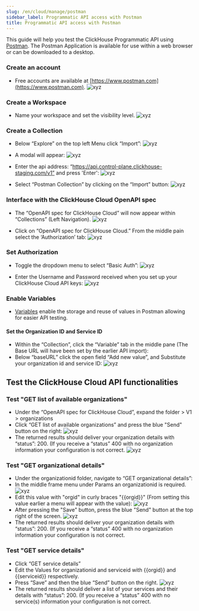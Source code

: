 ```yaml
---
slug: /en/cloud/manage/postman
sidebar_label: Programmatic API access with Postman
title: Programmatic API access with Postman
---
```


This guide will help you test the ClickHouse Programmatic API using [Postman](https://www.postman.com/product/what-is-postman/). 
The Postman Application is available for use within a web browser or can be downloaded to a desktop.

### Create an account
* Free accounts are available at [https://www.postman.com](https://www.postman.com).
![xyz](@site/docs/en/cloud/manage/images/postman/postman1.png)

### Create a Workspace 
* Name your workspace and set the visibility level. 
![xyz](@site/docs/en/cloud/manage/images/postman/postman2.png)

### Create a Collection 
* Below “Explore” on the top left Menu click “Import”: 
![xyz](@site/docs/en/cloud/manage/images/postman/postman3.png)

* A modal will appear:
![xyz](@site/docs/en/cloud/manage/images/postman/postman4.png)

* Enter the api address: “https://api.control-plane.clickhouse-staging.com/v1” and press 'Enter':
![xyz](@site/docs/en/cloud/manage/images/postman/postman5.png)

* Select “Postman Collection” by clicking on the “Import” button:
![xyz](@site/docs/en/cloud/manage/images/postman/postman6.png)

### Interface with the ClickHouse Cloud OpenAPI spec
* The “OpenAPI spec for ClickHouse Cloud” will now appear within “Collections” (Left Navigation).
![xyz](@site/docs/en/cloud/manage/images/postman/postman7.png)

* Click on “OpenAPI spec for ClickHouse Cloud.” From the middle pain select the ‘Authorization’ tab:
![xyz](@site/docs/en/cloud/manage/images/postman/postman8.png)

### Set Authorization
* Toggle the dropdown menu to select “Basic Auth”:
![xyz](@site/docs/en/cloud/manage/images/postman/postman9.png)

* Enter the Username and Password received when you set up your ClickHouse Cloud API keys:
![xyz](@site/docs/en/cloud/manage/images/postman/postman10.png)

### Enable Variables
* [Variables](https://learning.postman.com/docs/sending-requests/variables/) enable the storage and reuse of values in Postman allowing for easier API testing.
#### Set the Organization ID and Service ID
* Within the “Collection”, click the “Variable” tab in the middle pane (The Base URL will have been set by the earlier API import):
* Below “baseURL” click the open field “Add new value”, and Substitute your organization id and service ID:
![xyz](@site/docs/en/cloud/manage/images/postman/postman11.png)

## Test the ClickHouse Cloud API functionalities
### Test "GET list of available organizations"
* Under the “OpenAPI spec for ClickHouse Cloud”, expand the folder > V1 > organizations
* Click “GET list of available organizations” and press the blue "Send" button on the right:
![xyz](@site/docs/en/cloud/manage/images/postman/postman12.png)
* The returned results should deliver your organization details with “status”: 200. (If you receive a “status” 400 with no organization information your configuration is not correct.
![xyz](@site/docs/en/cloud/manage/images/postman/postman13.png)

### Test "GET organizational details"
* Under the organizationid folder, navigate to “GET organizational details”:
* In the middle frame menu under Params an organizationid is required.
![xyz](@site/docs/en/cloud/manage/images/postman/postman14.png)
* Edit this value with "orgid" in curly braces "{{orgid}}" (From setting this value earlier a menu will appear with the value):
![xyz](@site/docs/en/cloud/manage/images/postman/postman15.png)
* After pressing the "Save" button, press the blue "Send" button at the top right of the screen.
![xyz](@site/docs/en/cloud/manage/images/postman/postman16.png)
* The returned results should deliver your organization details with “status”: 200. (If you receive a “status” 400 with no organization information your configuration is not correct.

### Test "GET service details"
* Click “GET service details”
* Edit the Values for organizationid and serviceid with {{orgid}} and {{serviceid}} respectively.
* Press “Save” and then the blue “Send” button on the right.
![xyz](@site/docs/en/cloud/manage/images/postman/postman17.png)
* The returned results should deliver a list of your services and their details with “status”: 200. (If you receive a “status” 400 with no service(s) information your configuration is not correct.

